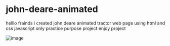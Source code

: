 # john-deare-animated
helllo frainds i created john deare animated tractor web page using html and css javascript only practice purpose project  enjoy project


![image](https://github.com/user-attachments/assets/9386d434-0910-4e9d-87c8-5e56dc93a5e1)
